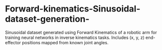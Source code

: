 # Forward-kinematics-Sinusoidal-dataset-generation-
Sinusoidal dataset generated using Forward Kinematics of a robotic arm for training neural networks in inverse kinematics tasks. Includes (x, y, z) end-effector positions mapped from known joint angles.
